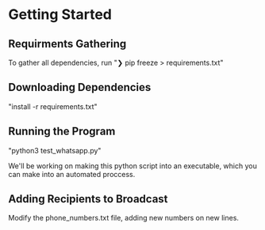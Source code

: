 # Getting Started

## Requirments Gathering

To gather all dependencies, run "❯ pip freeze > requirements.txt"

## Downloading Dependencies

"install -r requirements.txt"

## Running the Program

"python3 test_whatsapp.py"

We'll be working on making this python script into an executable, which you can make into an automated proccess.

## Adding Recipients to Broadcast

Modify the phone_numbers.txt file, adding new numbers on new lines.
